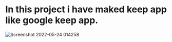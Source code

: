 # In this project i have maked keep app like google keep app.

![Screenshot 2022-05-24 014258](https://user-images.githubusercontent.com/77235457/169898674-4539364b-0c40-4c35-ae51-b12b10efd982.png)
